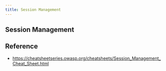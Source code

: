```yaml
---
title: Session Management
---
```


## Session Management


## Reference
- https://cheatsheetseries.owasp.org/cheatsheets/Session_Management_Cheat_Sheet.html

